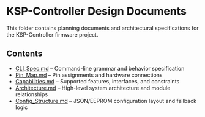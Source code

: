 # KSP-Controller Design Documents

This folder contains planning documents and architectural specifications for the KSP-Controller firmware project.

## Contents

- [CLI_Spec.md](CLI_Spec.md) – Command-line grammar and behavior specification
- [Pin_Map.md](Pin_Map.md) – Pin assignments and hardware connections
- [Capabilities.md](Capabilities.md) – Supported features, interfaces, and constraints
- [Architecture.md](Architecture.md) – High-level system architecture and module relationships
- [Config_Structure.md](Config_Structure.md) – JSON/EEPROM configuration layout and fallback logic
